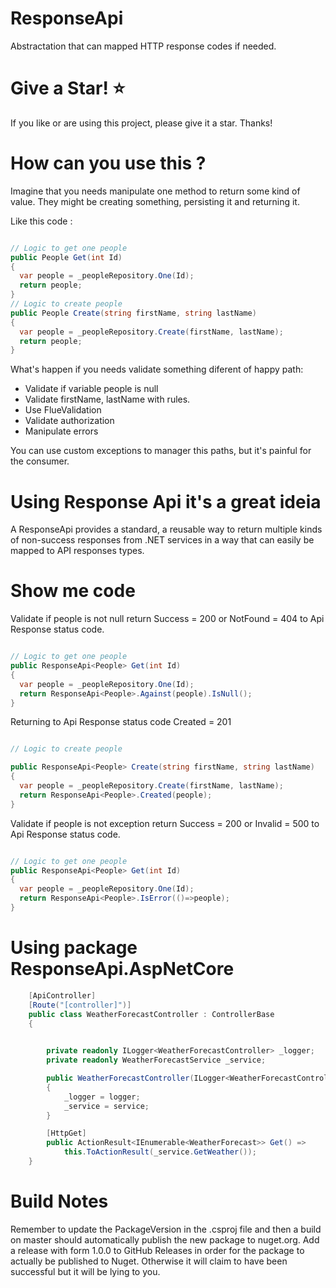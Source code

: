 # ResponseApi
Abstractation that can mapped HTTP response codes if needed.

# Give a Star! ⭐
If you like or are using this project, please give it a star. Thanks!

# How can you use this ?
Imagine that you needs manipulate one method to return some kind of value. They might be creating something, persisting it and returning it.

Like this code :

```csharp

// Logic to get one people
public People Get(int Id)
{
  var people = _peopleRepository.One(Id);
  return people;
}
// Logic to create people
public People Create(string firstName, string lastName)
{
  var people = _peopleRepository.Create(firstName, lastName);
  return people;
}

```
What's happen if you needs validate something diferent of happy path:
* Validate if variable people is null
* Validate firstName, lastName with rules.
* Use FlueValidation
* Validate authorization
* Manipulate errors

You can use custom exceptions to manager this paths, but it's painful for the consumer.

# Using Response Api it's a great ideia

A ResponseApi provides a standard, a reusable way to return multiple kinds of non-success responses from .NET services in a way that can easily be mapped to API responses types.

# Show me code

Validate if people is not null return Success = 200 or NotFound = 404 to Api Response status code.
```csharp

// Logic to get one people
public ResponseApi<People> Get(int Id)
{
  var people = _peopleRepository.One(Id);
  return ResponseApi<People>.Against(people).IsNull();
}

```
Returning to Api Response status code Created = 201
```csharp

// Logic to create people

public ResponseApi<People> Create(string firstName, string lastName)
{
  var people = _peopleRepository.Create(firstName, lastName);
  return ResponseApi<People>.Created(people);
}

```
Validate if people is not exception return Success = 200 or Invalid = 500 to Api Response status code.
```csharp

// Logic to get one people
public ResponseApi<People> Get(int Id)
{
  var people = _peopleRepository.One(Id);
  return ResponseApi<People>.IsError(()=>people);
}

```
# Using package ResponseApi.AspNetCore
```csharp
    [ApiController]
    [Route("[controller]")]
    public class WeatherForecastController : ControllerBase
    {
       

        private readonly ILogger<WeatherForecastController> _logger;
        private readonly WeatherForecastService _service;

        public WeatherForecastController(ILogger<WeatherForecastController> logger, WeatherForecastService service)
        {
            _logger = logger;
            _service = service;
        }

        [HttpGet]
        public ActionResult<IEnumerable<WeatherForecast>> Get() =>
            this.ToActionResult(_service.GetWeather());
    }
```
# Build Notes

Remember to update the PackageVersion in the .csproj file and then a build on master should automatically publish the new package to nuget.org.
Add a release with form 1.0.0 to GitHub Releases in order for the package to actually be published to Nuget. Otherwise it will claim to have been successful but it will be lying to you.

